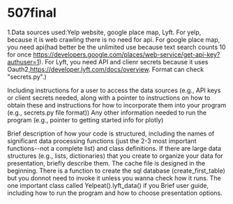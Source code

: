 # 507final
1.Data sources used:Yelp website, google place map, Lyft.
For yelp, because it is web crawling there is no need for api. For google place map, you need api(had better be the unlimited use because text search counts 10 for once https://developers.google.com/places/web-service/get-api-key?authuser=1). For Lyft, you need  API and clienr secrets because it uses Oauth2,https://developer.lyft.com/docs/overview. Format can check "secrets.py".)

Including instructions for a user to access the data sources (e.g., API keys or client secrets needed, along with a pointer to instructions on how to obtain these and instructions for how to incorporate them into your program (e.g., secrets.py file format))
Any other information needed to run the program (e.g., pointer to getting started info for plotly)

Brief description of how your code is structured, including the names of significant data processing functions (just the 2-3 most important functions--not a complete list) and class definitions. If there are large data structures (e.g., lists, dictionaries) that you create to organize your data for presentation, briefly describe them.
The cache file is designed in the beginning. There is a function to create the sql database (create_first_table) but you donnot need to invoke it unless you wanna check how it runs. The one important class called Yelpeat().lyft_data()  if you 
Brief user guide, including how to run the program and how to choose presentation options.
